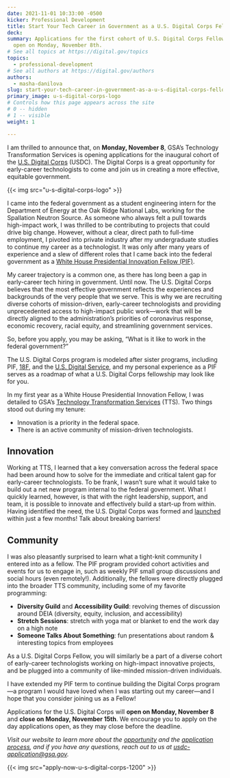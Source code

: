 ```yaml
---
date: 2021-11-01 10:33:00 -0500
kicker: Professional Development
title: Start Your Tech Career in Government as a U.S. Digital Corps Fellow
deck: 
summary: Applications for the first cohort of U.S. Digital Corps Fellows will
  open on Monday, November 8th.
# See all topics at https://digital.gov/topics
topics:
  - professional-development
# See all authors at https://digital.gov/authors
authors:
  - masha-danilova
slug: start-your-tech-career-in-government-as-a-u-s-digital-corps-fellow
primary_image: u-s-digital-corps-logo
# Controls how this page appears across the site
# 0 -- hidden
# 1 -- visible
weight: 1

---
```


I am thrilled to announce that, on **Monday, November 8**, GSA’s Technology Transformation Services is opening applications for the inaugural cohort of the [U.S. Digital Corps](https://digitalcorps.gsa.gov/) (USDC). The Digital Corps is a great opportunity for early-career technologists to come and join us in creating a more effective, equitable government.

{{< img src="u-s-digital-corps-logo" >}}

I came into the federal government as a student engineering intern for the Department of Energy at the Oak Ridge National Labs, working for the Spallation Neutron Source. As someone who always felt a pull towards high-impact work, I was thrilled to be contributing to projects that could drive big change. However, without a clear, direct path to full-time employment, I pivoted into private industry after my undergraduate studies to continue my career as a technologist. It was only after many years of experience and a slew of different roles that I came back into the federal government as a [White House Presidential Innovation Fellow (PIF)](https://presidentialinnovationfellows.gov/).

My career trajectory is a common one, as there has long been a gap in early-career tech hiring in government. Until now. The U.S. Digital Corps believes that the most effective government reflects the experiences and backgrounds of the very people that we serve. This is why we are recruiting diverse cohorts of mission-driven, early-career technologists and providing unprecedented access to high-impact public work—work that will be directly aligned to the administration’s priorities of coronavirus response, economic recovery, racial equity, and streamlining government services.

So, before you apply, you may be asking, “What is it like to work in the federal government?”

The U.S. Digital Corps program is modeled after sister programs, including PIF, [18F](https://18f.gsa.gov/), and the [U.S. Digital Service](https://usds.gov/), and my personal experience as a PIF serves as a roadmap of what a U.S. Digital Corps fellowship may look like for you.

In my first year as a White House Presidential Innovation Fellow, I was detailed to GSA’s [Technology Transformation Services](https://www.gsa.gov/about-us/organization/federal-acquisition-service/technology-transformation-services) (TTS). Two things stood out during my tenure:

* Innovation is a priority in the federal space.
* There is an active community of mission-driven technologists.

## Innovation

Working at TTS, I learned that a key conversation across the federal space had been around how to solve for the immediate and critical talent gap for early-career technologists. To be frank, I wasn’t sure what it would take to build out a net new program internal to the federal government. What I quickly learned, however, is that with the right leadership, support, and team, it is possible to innovate and effectively build a start-up from within. Having identified the need, the U.S. Digital Corps was formed and [launched](https://www.gsa.gov/about-us/newsroom/news-releases/biden-administration-launches-us-digital-corps-to-recruit-the-next-generation-of-technology-talent-to-federal-service-08302021) within just a few months! Talk about breaking barriers!

## Community

I was also pleasantly surprised to learn what a tight-knit community I entered into as a fellow. The PIF program provided cohort activities and events for us to engage in, such as weekly PIF small group discussions and social hours (even remotely!). Additionally, the fellows were directly plugged into the broader TTS community, including some of my favorite programming:

* **Diversity Guild** and **Accessibility Guild**: revolving themes of discussion around DEIA (diversity, equity, inclusion, and accessibility)
* **Stretch Sessions**: stretch with yoga mat or blanket to end the work day on a high note
* **Someone Talks About Something**: fun presentations about random & interesting topics from employees

As a U.S. Digital Corps Fellow, you will similarly be a part of a diverse cohort of early-career technologists working on high-impact innovative projects, and be plugged into a community of like-minded mission-driven individuals.

I have extended my PIF term to continue building the Digital Corps program—a program I would have loved when I was starting out my career—and I hope that you consider joining us as a Fellow!

Applications for the U.S. Digital Corps will **open on Monday, November 8** and **close on Monday, November 15th**. We encourage you to apply on the day applications open, as they may close before the deadline.

*Visit our website to learn more about the [opportunity](https://digitalcorps.gsa.gov/opportunity/) and the [application process](https://digitalcorps.gsa.gov/process/#preparing), and if you have any questions, reach out to us at [usdc-application@gsa.gov](mailto:usdc-application@gsa.gov).*

{{< img src="apply-now-u-s-digital-corps-1200" >}}
